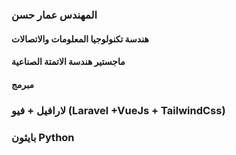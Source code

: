  ### المهندس عمار حسن
#### هندسة تكنولوجيا المعلومات والاتصالات
#### ماجستير هندسة الاتمتة الصناعية
#### مبرمج
### لارافيل + فيو (Laravel +VueJs + TailwindCss)
### بايثون Python
